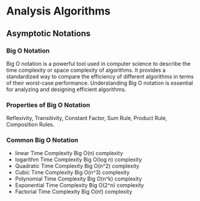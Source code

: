 # Analysis Algorithms 

## Asymptotic Notations

### Big O Notation

Big O notation is a powerful tool used in computer science to describe the time complexity or space complexity of algorithms. It provides a standardized way to compare the efficiency of different algorithms in terms of their worst-case performance. Understanding Big O notation is essential for analyzing and designing efficient algorithms.

### Properties of Big O Notation

Reflexivity, Transitivity, Constant Factor, Sum Rule, Product Rule, Composition Rules.

### Common Big O Notation

- linear Time Complexity Big O(n) complexity
- logarithm Time Complexity Big O(log n) complexity
- Quadratic Time Complexity Big O(n^2) complexity
- Cubic Time Complexity Big O(n^3) complexity
- Polynomial Time Complexity Big O(n^k) complexity
- Exponential Time Complexity Big O(2^n) complexity
- Factorial Time Complexity Big O(n!) complexity

